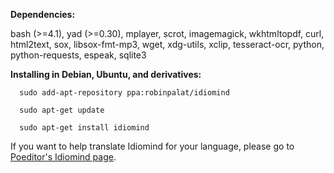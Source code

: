 



<b>Dependencies:</b>

bash (>=4.1), yad (>=0.30), mplayer, scrot, imagemagick, wkhtmltopdf, curl, html2text, sox, libsox-fmt-mp3, wget, xdg-utils, xclip, tesseract-ocr, python, python-requests, espeak, sqlite3



<b>Installing in Debian, Ubuntu, and derivatives:</b>


      sudo add-apt-repository ppa:robinpalat/idiomind
      
      sudo apt-get update
      
      sudo apt-get install idiomind

If you want to help translate Idiomind for your language, please go to <a href='https://poeditor.com/join/project/Nc2kc89iSY'>Poeditor's Idiomind page</a>.
